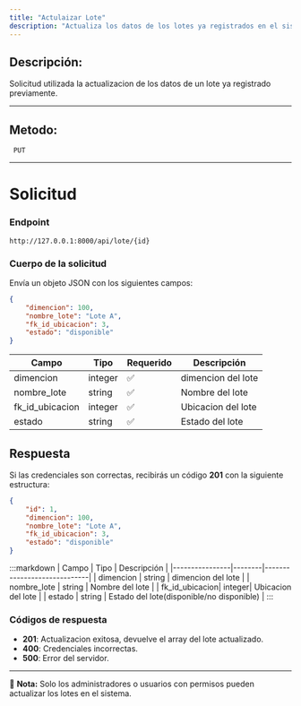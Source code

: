 ```yaml
---
title: "Actulaizar Lote"
description: "Actualiza los datos de los lotes ya registrados en el sistema."
---
```



## Descripción:
Solicitud utilizada la actualizacion de los datos de un lote ya registrado previamente.

---


## Metodo: 
```
 PUT
```
---


# **Solicitud**

### **Endpoint**
```
http://127.0.0.1:8000/api/lote/{id}
```

### **Cuerpo de la solicitud**
Envía un objeto JSON con los siguientes campos:

```json
{
    "dimencion": 100,
    "nombre_lote": "Lote A",
    "fk_id_ubicacion": 3,
    "estado": "disponible"
}
```

| Campo           | Tipo   | Requerido | Descripción                |
|----------------|--------|-----------|-----------------------------|
| dimencion      | integer| ✅       | dimencion del lote  |
| nombre_lote    | string | ✅       | Nombre del lote     |
| fk_id_ubicacion| integer| ✅       | Ubicacion del lote   |
| estado         | string | ✅       | Estado del lote     | 

## **Respuesta**

Si las credenciales son correctas, recibirás un código **201** con la siguiente estructura:

```json
{
    "id": 1,
    "dimencion": 100,
    "nombre_lote": "Lote A",
    "fk_id_ubicacion": 3,
    "estado": "disponible"
}
```

:::markdown
| Campo           | Tipo   | Descripción                |
|----------------|--------|-----------------------------|
| dimencion      | string | dimencion del lote |
| nombre_lote    | string | Nombre del lote  |
| fk_id_ubicacion| integer| Ubicacion del lote |
| estado         | string | Estado del lote(disponible/no disponible) |
:::


### **Códigos de respuesta**
- **201**: Actualizacion exitosa, devuelve el array del lote actualizado.
- **400**: Credenciales incorrectas.
- **500**: Error del servidor.

---

📄 **Nota:** Solo los administradores o usuarios con permisos pueden actualizar los lotes en el sistema.



